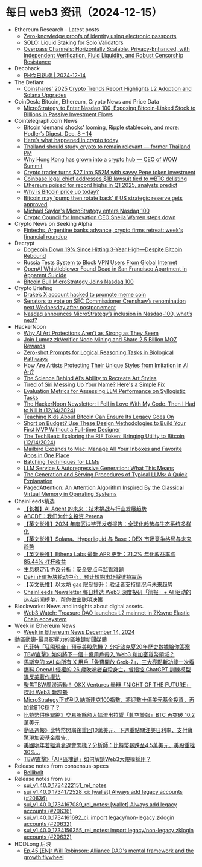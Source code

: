# 每日 web3 资讯（2024-12-15）

- Ethereum Research - Latest posts
  - [Zero-knowledge proofs of identity using electronic passports](https://ethresear.ch/t/zero-knowledge-proofs-of-identity-using-electronic-passports/19263?page=2#post_29)
  - [SOLO: Liquid Staking for Solo Validators](https://ethresear.ch/t/solo-liquid-staking-for-solo-validators/21157#post_6)
  - [Overpass Channels: Horizontally Scalable, Privacy-Enhanced, with Independent Verification, Fluid Liquidity, and Robust Censorship Resistance](https://ethresear.ch/t/overpass-channels-horizontally-scalable-privacy-enhanced-with-independent-verification-fluid-liquidity-and-robust-censorship-resistance/19756?page=2#post_30)
- Decohack
  - [PH今日热榜 | 2024-12-14](https://decohack.com/producthunt-daily-2024-12-14/)
- The Defiant
  - [Coinshares’ 2025 Crypto Trends Report Highlights L2 Adoption and Solana Upgrades](https://thedefiant.io/news/research-and-opinion/coinshares-2025-crypto-trends-report-highlights-l2-adoption-and-solana-upgrades)
- CoinDesk: Bitcoin, Ethereum, Crypto News and Price Data
  - [MicroStrategy to Enter Nasdaq 100, Exposing Bitcoin-Linked Stock to Billions in Passive Investment Flows](https://www.coindesk.com/markets/2024/12/12/microstrategy-to-enter-nasdaq-100-exposing-bitcoin-linked-stock-to-billions-in-passive-investment-flows)
- Cointelegraph.com News
  - [Bitcoin ‘demand shocks’ looming, Ripple stablecoin, and more: Hodler’s Digest, Dec. 8 – 14](https://cointelegraph.com/magazine/bitcoin-demand-shocks-ripple-stablecoin-brad-garlinghouse-riot-platforms-hodlers-digest/?utm_source=rss_feed&utm_medium=rss&utm_campaign=rss_partner_inbound)
  - [Here’s what happened in crypto today](https://cointelegraph.com/news/what-happened-in-crypto-today?utm_source=rss_feed&utm_medium=rss&utm_campaign=rss_partner_inbound)
  - [Thailand should study crypto to remain relevant — former Thailand PM](https://cointelegraph.com/news/thailand-should-study-crypto-remain-relevant-former-thailand-pm?utm_source=rss_feed&utm_medium=rss&utm_campaign=rss_partner_inbound)
  - [Why Hong Kong has grown into a crypto hub — CEO of WOW Summit](https://cointelegraph.com/news/why-hong-kong-become-crypto-hub-ceo-wow-summit?utm_source=rss_feed&utm_medium=rss&utm_campaign=rss_partner_inbound)
  - [Crypto trader turns $27 into $52M with savvy Pepe token investment](https://cointelegraph.com/news/crypto-trader-turns-27-52-m-prints-1-9-m-return-pepe-memecoin?utm_source=rss_feed&utm_medium=rss&utm_campaign=rss_partner_inbound)
  - [Coinbase legal chief addresses $1B lawsuit tied to wBTC delisting](https://cointelegraph.com/news/coinbase-clo-defends-listing-1-b-wbtc-delisting-lawsuit?utm_source=rss_feed&utm_medium=rss&utm_campaign=rss_partner_inbound)
  - [Ethereum poised for record highs in Q1 2025, analysts predict](https://cointelegraph.com/news/ethereum-price-rally-2025-analysts-predict-8k?utm_source=rss_feed&utm_medium=rss&utm_campaign=rss_partner_inbound)
  - [Why is Bitcoin price up today?](https://cointelegraph.com/news/why-is-bitcoin-price-up-today?utm_source=rss_feed&utm_medium=rss&utm_campaign=rss_partner_inbound)
  - [Bitcoin may ‘pump then rotate back’ if US strategic reserve gets approved](https://cointelegraph.com/news/bitcoin-price-volatility-strategic-reserve-bill-united-states-crypto-analysts?utm_source=rss_feed&utm_medium=rss&utm_campaign=rss_partner_inbound)
  - [Michael Saylor&#039;s MicroStrategy enters Nasdaq 100](https://cointelegraph.com/news/michael-saylor-microstrategy-mstr-stock-nasdaq-100?utm_source=rss_feed&utm_medium=rss&utm_campaign=rss_partner_inbound)
  - [Crypto Council for Innovation CEO Sheila Warren steps down](https://cointelegraph.com/news/crypto-council-for-innovation-ceo-sheila-warren-resigns-ceo?utm_source=rss_feed&utm_medium=rss&utm_campaign=rss_partner_inbound)
- Crypto News on Seeking Alpha
  - [Fintechs, Argentine banks advance, crypto firms retreat: week's financial roundup](https://seekingalpha.com/news/4386512-fintechs-argentine-banks-advance-crypto-firms-retreat-weeks-financial-roundup?utm_source=feed_news_crypto&utm_medium=referral&feed_item_type=news)
- Decrypt
  - [Dogecoin Down 19% Since Hitting 3-Year High—Despite Bitcoin Rebound](https://decrypt.co/296618/dogecoin-down-since-3-year-high-bitcoin-rebound)
  - [Russia Tests System to Block VPN Users From Global Internet](https://decrypt.co/296573/russia-tests-block-vpn-users-internet)
  - [OpenAI Whistleblower Found Dead in San Francisco Apartment in Apparent Suicide](https://decrypt.co/296608/openai-whistleblower-found-dead-in-san-francisco-apartment-in-apparent-suicide)
  - [Bitcoin Bull MicroStrategy Joins Nasdaq 100](https://decrypt.co/296604/bitcoin-bull-microstrategy-joins-nasdaq-100-titans)
- Crypto Briefing
  - [Drake’s X account hacked to promote meme coin](https://cryptobriefing.com/drakes-x-account-hack-meme-coin/)
  - [Senators to vote on SEC Commissioner Crenshaw’s renomination next Wednesday after postponement](https://cryptobriefing.com/crenshaw-renomination-vote-sec/)
  - [Nasdaq announces MicroStrategy’s inclusion in Nasdaq-100, what’s next?](https://cryptobriefing.com/microstrategy-nasdaq-inclusion-2024/)
- HackerNoon
  - [Why AI Art Protections Aren’t as Strong as They Seem](https://hackernoon.com/why-ai-art-protections-arent-as-strong-as-they-seem?source=rss)
  - [Join Lumoz zkVerifier Node Mining and Share 2.5 Billion MOZ Rewards](https://hackernoon.com/join-lumoz-zkverifier-node-mining-and-share-25-billion-moz-rewards?source=rss)
  - [Zero-shot Prompts for Logical Reasoning Tasks in Biological Pathways](https://hackernoon.com/zero-shot-prompts-for-logical-reasoning-tasks-in-biological-pathways?source=rss)
  - [How Are Artists Protecting Their Unique Styles from Imitation in AI Art?](https://hackernoon.com/how-are-artists-protecting-their-unique-styles-from-imitation-in-ai-art?source=rss)
  - [The Science Behind AI’s Ability to Recreate Art Styles](https://hackernoon.com/the-science-behind-ais-ability-to-recreate-art-styles?source=rss)
  - [Tired of Siri Messing Up Your Name? Here's a Simple Fix](https://hackernoon.com/tired-of-siri-messing-up-your-name-heres-a-simple-fix?source=rss)
  - [Evaluation Metrics for Assessing LLM Performance on Syllogistic Tasks](https://hackernoon.com/evaluation-metrics-for-assessing-llm-performance-on-syllogistic-tasks?source=rss)
  - [The HackerNoon Newsletter: I Fell in Love With My Code, Then I Had to Kill It (12/14/2024)](https://hackernoon.com/12-14-2024-newsletter?source=rss)
  - [Teaching Kids About Bitcoin Can Ensure Its Legacy Goes On](https://hackernoon.com/teaching-kids-about-bitcoin-can-ensure-its-legacy-goes-on?source=rss)
  - [Short on Budget? Use These Design Methodologies to Build Your First MVP Without a Full-time Designer](https://hackernoon.com/short-on-budget-use-these-design-methodologies-to-build-your-first-mvp-without-a-full-time-designer?source=rss)
  - [The TechBeat: Exploring the RIF Token: Bringing Utility to Bitcoin (12/14/2024)](https://hackernoon.com/12-14-2024-techbeat?source=rss)
  - [Mailbird Expands to Mac: Manage All Your Inboxes and Favorite Apps in One Place](https://hackernoon.com/mailbird-expands-to-mac-manage-all-your-inboxes-and-favorite-apps-in-one-place?source=rss)
  - [Batching Techniques for LLMs](https://hackernoon.com/batching-techniques-for-llms?source=rss)
  - [LLM Service & Autoregressive Generation: What This Means](https://hackernoon.com/llm-service-and-autoregressive-generation-what-this-means?source=rss)
  - [The Generation and Serving Procedures of Typical LLMs: A Quick Explanation](https://hackernoon.com/the-generation-and-serving-procedures-of-typical-llms-a-quick-explanation?source=rss)
  - [PagedAttention: An Attention Algorithm Inspired By the Classical Virtual Memory in Operating Systems](https://hackernoon.com/pagedattention-an-attention-algorithm-inspired-by-the-classical-virtual-memory-in-operating-systems?source=rss)
- ChainFeeds精选
  - [【长推】AI Agent 的未来：技术挑战与行业发展趋势](https://www.chainfeeds.xyz/feed/detail/97968954-23bb-4d55-8c65-ac7f3f763eeb)
  - [ABCDE：我们为什么投资 Perena](https://www.chainfeeds.xyz/feed/detail/f4852510-9d57-486a-9ba7-3436d312933c)
  - [【英文长推】2024 年度区块链开发者报告：全球化趋势与生态系统多样化](https://www.chainfeeds.xyz/feed/detail/6199a325-3bf5-4f7c-98c5-c54c339745f7)
  - [【英文长推】Solana、Hyperliquid 与 Base：DEX 市场竞争格局与未来趋势](https://www.chainfeeds.xyz/feed/detail/31178a13-78d8-4d45-8ee8-9e8073dc38af)
  - [【英文长推】Ethena Labs 最新 APR 更新：21.2% 年化收益率与 85.44% 杠杆收益](https://www.chainfeeds.xyz/feed/detail/b8302320-982f-4755-ba2b-c92d0e0e9d8d)
  - [生息稳定币协议分析：安全要点与监管难题](https://www.chainfeeds.xyz/feed/detail/5690dc1c-f2ce-4279-97e7-d3432f0a2f26)
  - [DeFi 正值板块轮动中心，预计短期市场将维持震荡](https://www.chainfeeds.xyz/feed/detail/96ed9909-2d31-4bd8-ba9f-91e252e9d627)
  - [【英文长推】以太坊 gas 限制提升：验证者支持情况与未来趋势](https://www.chainfeeds.xyz/feed/detail/44ab3afa-6480-4c48-870a-e65aa6c14d7c)
  - [ChainFeeds Newsletter 每日精选 Web3 深度投研「简报」+ AI 驱动的热点新闻榜单，帮你做出聪明决策](https://substack.chainfeeds.xyz/p/2024-39148-solana-defi-memecoinai)
- Blockworks: News and insights about digital assets.
  - [Web3 Watch: Treasure DAO launches L2 mainnet in ZKsync Elastic Chain ecosystem](https://blockworks.co/news/treasuredao-layer-2-mainnet-zksync)
- Week in Ethereum News
  - [Week in Ethereum News  December 14, 2024](https://weekinethereumnews.com/week-in-ethereum-news-december-14-2024/)
- 動區動趨-最具影響力的區塊鏈新聞媒體
  - [巴菲特「狂囤現金」預示美股危機？ 分析波克夏20年歷史數據給你答案](https://www.blocktempo.com/buffett-berkshire-hathaway-cash-level-foreshadows-the-outlook-for-us-market/)
  - [TBW直擊》如何將下一個十億用戶帶入 Web3 和加密貨幣領域？](https://www.blocktempo.com/how-to-attract-the-next-billion-users-for-web3-builders/)
  - [馬斯克的 xAI 向所有 X 用戶「免費開放 Grok-2」，三大亮點新功能一次看](https://www.blocktempo.com/musk-xai-roll-out-grok-2-to-all-users-on-x-for-free/)
  - [爆料 OpenAI 侵權的 26 歲吹哨者自殺身亡，曾指控 ChatGPT 訓練模型違反美著作權法](https://www.blocktempo.com/openai-whistleblower-dies-by-suicide-in-san-francisco-apartment/)
  - [聚焦TBW周邊活動！ OKX Ventures 舉辦「NIGHT OF THE FUTURE」探討 Web3 新趨勢](https://www.blocktempo.com/okx-ventures-holds-night-of-the-future/)
  - [MicroStrategy正式列入納斯達克100指數，將迎數十億美元基金投資，再加倉BTC穩了？](https://www.blocktempo.com/microstrategy-enters-the-nasdaq-100-index/)
  - [比特幣供應緊縮》交易所餘額大幅流出拉響「軋空警報」BTC 再突破 10.2 萬美元](https://www.blocktempo.com/10x-research-bitcoin-supply-crunch-and-exchanges-balances-signal-potential-price-squeeze/)
  - [動區週報》比特幣閃崩後重回10萬美元、下週重點關注美日利率、支付寶驚現加密基金廣告..](https://www.blocktempo.com/quick-look-at-this-week-market-dynamics-and-analysis-1214/)
  - [美國明年若經濟衰退會怎樣？分析師：比特幣暴跌至4.5萬美元、美股重挫30%…](https://www.blocktempo.com/u-s-recession-could-cause-bitcoin-and-u-s-stocks-to-plummet/)
  - [TBW直擊》「AI+區塊鏈」如何解鎖Web3大規模採用？](https://www.blocktempo.com/ai-blockchain-unlocks-mass-adoption-of-web3/)
- Release notes from consensus-specs
  - [Bellibolt](https://github.com/ethereum/consensus-specs/releases/tag/v1.5.0-alpha.10)
- Release notes from sui
  - [sui_v1.40.0_1734222151_rel_notes](https://github.com/MystenLabs/sui/releases/tag/sui_v1.40.0_1734222151_rel_notes)
  - [sui_v1.40.0_1734172528_ci: [wallet] Always add legacy accounts (#20636)](https://github.com/MystenLabs/sui/releases/tag/sui_v1.40.0_1734172528_ci)
  - [sui_v1.40.0_1734167089_rel_notes: [wallet] Always add legacy accounts (#20636)](https://github.com/MystenLabs/sui/releases/tag/sui_v1.40.0_1734167089_rel_notes)
  - [sui_v1.40.0_1734161692_ci: import legacy/non-legacy zklogin accounts (#20632)](https://github.com/MystenLabs/sui/releases/tag/sui_v1.40.0_1734161692_ci)
  - [sui_v1.40.0_1734156355_rel_notes: import legacy/non-legacy zklogin accounts (#20632)](https://github.com/MystenLabs/sui/releases/tag/sui_v1.40.0_1734156355_rel_notes)
- HODLong 后浪
  - [Ep.45 [EN]: Will Robinson: Alliance DAO's mental framework and the growth flywheel](https://hodlong-hou-lang.simplecast.com/episodes/ep45-en-will-robinson-alliance-dao-XgD1RIch)
